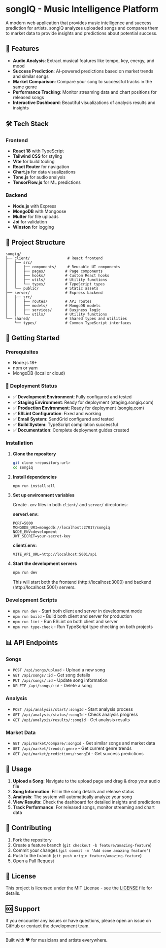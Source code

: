 # songIQ - Music Intelligence Platform

A modern web application that provides music intelligence and success prediction for artists. songIQ analyzes uploaded songs and compares them to market data to provide insights and predictions about potential success.

## 🎵 Features

- **Audio Analysis**: Extract musical features like tempo, key, energy, and mood
- **Success Prediction**: AI-powered predictions based on market trends and similar songs
- **Market Comparison**: Compare your song to successful tracks in the same genre
- **Performance Tracking**: Monitor streaming data and chart positions for released songs
- **Interactive Dashboard**: Beautiful visualizations of analysis results and insights

## 🛠 Tech Stack

### Frontend
- **React 18** with TypeScript
- **Tailwind CSS** for styling
- **Vite** for build tooling
- **React Router** for navigation
- **Chart.js** for data visualizations
- **Tone.js** for audio analysis
- **TensorFlow.js** for ML predictions

### Backend
- **Node.js** with Express
- **MongoDB** with Mongoose
- **Multer** for file uploads
- **Joi** for validation
- **Winston** for logging

## 📁 Project Structure

```
songiq/
├── client/                 # React frontend
│   ├── src/
│   │   ├── components/     # Reusable UI components
│   │   ├── pages/         # Page components
│   │   ├── hooks/         # Custom React hooks
│   │   ├── utils/         # Utility functions
│   │   └── types/         # TypeScript types
│   └── public/            # Static assets
├── server/                # Express backend
│   ├── src/
│   │   ├── routes/        # API routes
│   │   ├── models/        # MongoDB models
│   │   ├── services/      # Business logic
│   │   └── utils/         # Utility functions
└── shared/                # Shared types and utilities
    └── types/             # Common TypeScript interfaces
```

## 🚀 Getting Started

### Prerequisites

- Node.js 18+ 
- npm or yarn
- MongoDB (local or cloud)

### 🚀 Deployment Status

- ✅ **Development Environment**: Fully configured and tested
- ✅ **Staging Environment**: Ready for deployment (staging.songiq.com)
- ✅ **Production Environment**: Ready for deployment (songiq.com)
- ✅ **ESLint Configuration**: Fixed and working
- ✅ **Email System**: SendGrid configured and tested
- ✅ **Build System**: TypeScript compilation successful
- ✅ **Documentation**: Complete deployment guides created

### Installation

1. **Clone the repository**
   ```bash
   git clone <repository-url>
   cd songiq
   ```

2. **Install dependencies**
   ```bash
   npm run install:all
   ```

3. **Set up environment variables**
   
   Create `.env` files in both `client/` and `server/` directories:
   
   **server/.env:**
   ```env
   PORT=5000
   MONGODB_URI=mongodb://localhost:27017/songiq
   NODE_ENV=development
   JWT_SECRET=your-secret-key
   ```
   
   **client/.env:**
   ```env
   VITE_API_URL=http://localhost:5001/api
   ```

4. **Start the development servers**
   ```bash
   npm run dev
   ```

   This will start both the frontend (http://localhost:3000) and backend (http://localhost:5001) servers.

### Development Scripts

- `npm run dev` - Start both client and server in development mode
- `npm run build` - Build both client and server for production
- `npm run lint` - Run ESLint on both client and server
- `npm run type-check` - Run TypeScript type checking on both projects

## 📊 API Endpoints

### Songs
- `POST /api/songs/upload` - Upload a new song
- `GET /api/songs/:id` - Get song details
- `PUT /api/songs/:id` - Update song information
- `DELETE /api/songs/:id` - Delete a song

### Analysis
- `POST /api/analysis/start/:songId` - Start analysis process
- `GET /api/analysis/status/:songId` - Check analysis progress
- `GET /api/analysis/results/:songId` - Get analysis results

### Market Data
- `GET /api/market/compare/:songId` - Get similar songs and market data
- `GET /api/market/trends/:genre` - Get current genre trends
- `GET /api/market/predictions/:songId` - Get success predictions

## 🎯 Usage

1. **Upload a Song**: Navigate to the upload page and drag & drop your audio file
2. **Song Information**: Fill in the song details and release status
3. **Analysis**: The system will automatically analyze your song
4. **View Results**: Check the dashboard for detailed insights and predictions
5. **Track Performance**: For released songs, monitor streaming and chart data

## 🤝 Contributing

1. Fork the repository
2. Create a feature branch (`git checkout -b feature/amazing-feature`)
3. Commit your changes (`git commit -m 'Add some amazing feature'`)
4. Push to the branch (`git push origin feature/amazing-feature`)
5. Open a Pull Request

## 📝 License

This project is licensed under the MIT License - see the [LICENSE](LICENSE) file for details.

## 🆘 Support

If you encounter any issues or have questions, please open an issue on GitHub or contact the development team.

---

Built with ❤️ for musicians and artists everywhere. 